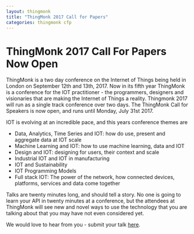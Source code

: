 ```yaml
---
layout: thingmonk
title: "ThingMonk 2017 Call for Papers"
categories: thingmonk cfp
---
```

<div class="l-about row">

<h1 class="text-center">ThingMonk 2017 Call For Papers Now Open</h1>
<p>

ThingMonk is a two day conference on the Internet of Things being held in London on September 12th and 13th, 2017. Now in its fifth year ThingMonk is a conference for the IOT practitioner - the programmers, designers and visionaries that are making the Internet of Things a reality. Thingmonk 2017 will run as a single track conference over two days.
The ThingMonk Call for Speakers is now open, and runs until Monday, July 31st 2017. 
<p />
IOT is evolving at an incredible pace, and this years conference themes are
<p>
<ul>
<li> Data, Analytics, Time Series and IOT: how do use, present and aggregate data at IOT scale 
<li> Machine Learning and IOT: how to use machine learning, data and IOT 
<li> Design and IOT:  designing for users, their context and scale
<li> Industrial IOT and IOT in manufacturing
<li> IOT and Sustainability
<li> IOT Programming Models
<li> Full stack IOT: The power of the network, how connected devices, platforms, services and data come together
</ul>
<p>
<p>Talks are twenty minutes long, and should tell a story. No one is going to learn your API in twenty minutes at a conference, but the attendees at ThingMonk will see new and novel ways to use the technology that you are talking about that you may have not even considered yet.
</p>
<p>We would love to hear from you - submit your talk <a href="https://docs.google.com/forms/d/e/1FAIpQLScHWb1aXJVPRaQBdKfy_JvkiRLsbKO2kEhV5nnIUDSWdlICgg/viewform">here</a>.
